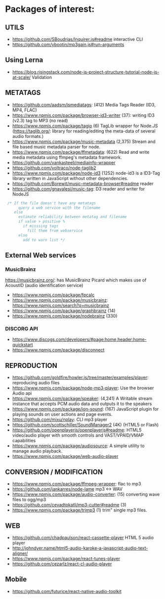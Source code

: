 
# Packages of interest:
## UTILS
 * https://github.com/SBoudrias/Inquirer.js#readme interactive CLI
 * https://github.com/ybootin/mp3gain.js#run-arguments

## Using Lerna
 * https://blog.risingstack.com/node-js-project-structure-tutorial-node-js-at-scale/ Validation

## METATAGS
 * https://github.com/aadsm/jsmediatags: (412) Media Tags Reader (ID3, MP4, FLAC)
 * https://www.npmjs.com/package/browser-id3-writer (37): writing ID3 (v2.3) tag to MP3 (no read)
 * https://www.npmjs.com/package/tagio (6) TagLib wrapper for Node.JS (https://taglib.org/: library for reading/editing the meta-data of several audio formats.)
 * https://www.npmjs.com/package/music-metadata (2,375) Stream and file based music metadata parser for node.
 * https://www.npmjs.com/package/ffmetadata: (622) Read and write media metadata using ffmpeg's metadata framework.
 * https://github.com/vankasteelj/mediainfo-wrapper
 * https://github.com/voltraco/node-taglib2
 * https://www.npmjs.com/package/node-id3 (1252) node-id3 is a ID3-Tag library written in JavaScript without other dependencies.
 * https://github.com/Borewit/music-metadata-browser#readme reader
 * https://github.com/gnavalesi/music-tag: D3 reader and writer for NodeJS

```javascript
 /* If the file doesn't have any metatags
      query a web service with the filename
    else
      estimate reliability between metatag and filename
      if value > positive %
        if misssing tags
          fill them from webservice
      else
        add to warn list */
```

## External Web services
### MusicBrainz
https://musicbrainz.org/: has MusicBrainz Picard which makes use of AcoustID (audio identification service)
 * https://www.npmjs.com/package/fpcalc
 * https://www.npmjs.com/package/musicbrainz: https://www.npmjs.com/search?q=musicbrainz
 * https://www.npmjs.com/package/graphbrainz (14)
 * https://www.npmjs.com/package/nodebrainz (330)

### DISCORG API
* https://www.discogs.com/developers/#page:home,header:home-quickstart
* https://www.npmjs.com/package/disconnect

## REPRODUCTION
 * https://github.com/goldfire/howler.js/tree/master/examples/player: reproducing audio files
 * https://www.npmjs.com/package/node-mp3-player: Use the browser Audio api
 * https://www.npmjs.com/package/speaker: (4,241) A Writable stream instance that accepts PCM audio data and outputs it to the speakers
 * https://www.npmjs.com/package/ion-sound: (167) JavaScript plugin for playing sounds on user actions and page events.
 * https://github.com/mixu/nplay: CLI mp3 player
 * https://github.com/scottschiller/SoundManager2 (4K) (HTML5 or Flash)
 * https://github.com/openplayerjs/openplayerjs#readme: HTML5 video/audio player with smooth controls and VAST/VPAID/VMAP capabilities
 * https://www.npmjs.com/package/audiosource: A simple utility to manage audio playback.
 * https://www.npmjs.com/package/web-audio-player

## CONVERSION / MODIFICATION
 * https://www.npmjs.com/package/ffmpeg-wrapper: flac to mp3
 * https://github.com/jankarres/node-lame mp3 <-> WAV
 * https://www.npmjs.com/package/audio-converter: (15) converting wave files to ogg/mp3
 * https://github.com/cevadtokatli/mp3-cutter#readme (3)
 * https://www.npmjs.com/package/trimp3 (1) trim" single mp3 files.

## WEB
 * https://github.com/chadpaulson/react-cassette-player HTML 5 audio player
 * http://johndyer.name/html5-audio-karoke-a-javascript-audio-text-aligner/
 * https://www.npmjs.com/package/react-tunes-player
 * https://github.com/cezarlz/react-cl-audio-player

## Mobile
 * https://github.com/futurice/react-native-audio-toolkit
